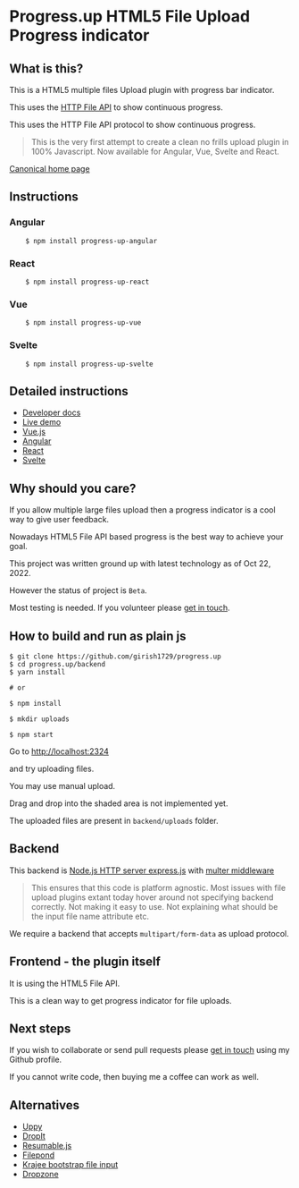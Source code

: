 # Progress.up HTML5 File Upload Progress indicator

## What is this?

This is a HTML5 multiple files Upload plugin with progress bar
indicator.

This uses the [HTTP File API](https://www.w3.org/TR/FileAPI/) to show continuous progress.

This uses the HTTP File API protocol to show continuous progress.

>This is the very first attempt to create a clean no frills upload plugin
>in 100% Javascript. Now available for Angular, Vue, Svelte and React.

[Canonical home page](https://progress-up.live)

## Instructions

### Angular

```shell
	$ npm install progress-up-angular
```

### React

```shell
	$ npm install progress-up-react
```

### Vue

```shell
	$ npm install progress-up-vue
```

### Svelte

```shell
	$ npm install progress-up-svelte
```

## Detailed instructions

- [Developer docs](https://progress-up.live/docs)
- [Live demo](https://progress-up.live/demo)
- [Vue.js](https://progress-up.live/docs/vue)
- [Angular](https://progress-up.live/docs/angular)
- [React](https://progress-up.live/docs/react)
- [Svelte](https://progress-up.live/docs/svelte)
 
## Why should you care?

If you allow multiple large files upload then a progress indicator is a
cool way to give user feedback.

Nowadays HTML5 File API based progress is the best way to achieve your
goal.

This project was written ground up with latest technology as of Oct 22,
2022.

However the status of project is `Beta`.

Most testing is needed. If you volunteer please [get in
touch](https://twitter.com/girish1729).

## How to build and run as plain js


```shell
$ git clone https://github.com/girish1729/progress.up
$ cd progress.up/backend
$ yarn install

# or

$ npm install

$ mkdir uploads

$ npm start
```

Go to [http://localhost:2324](http://localhost:2324)

 and try uploading files.

You may use manual upload.

 Drag and drop into the shaded area is not implemented yet.

The uploaded files are present in `backend/uploads` folder.

## Backend

This backend is [Node.js HTTP server express.js](https://expressjs.com) with [multer middleware](http://expressjs.com/en/resources/middleware/multer.html)

> This ensures that this code is platform agnostic.
> Most issues with file upload plugins extant today hover around
> not specifying backend correctly. Not making it easy to use.
> Not explaining what should be the input file name attribute etc.
> 

We require a backend that accepts `multipart/form-data` as upload
protocol.

## Frontend - the plugin itself

It is using the HTML5 File API.

This is a clean way to get progress indicator for file uploads.


## Next steps

If you wish to collaborate or send pull requests 
please [get in touch](https://twitter.com/girish1729) using my Github profile.

If you cannot write code, then buying me a coffee can work as well.

## Alternatives

- [Uppy](https://github.com/transloadit/uppy)
- [DropIt](https://github.com/ThalKod/DropIt)
- [Resumable.js](https://github.com/23/resumable.js)
- [Filepond](https://github.com/pqina/filepond)
- [Krajee bootstrap file input](https://github.com/kartik-v/bootstrap-fileinput)
- [Dropzone](https://github.com/dropzone/dropzone)


